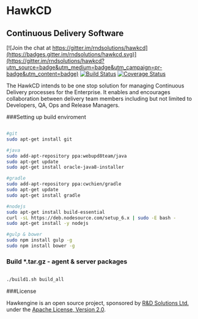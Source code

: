 # HawkCD
## Continuous Delivery Software

[![Join the chat at https://gitter.im/rndsolutions/hawkcd](https://badges.gitter.im/rndsolutions/hawkcd.svg)](https://gitter.im/rndsolutions/hawkcd?utm_source=badge&utm_medium=badge&utm_campaign=pr-badge&utm_content=badge)
[![Build Status](https://travis-ci.org/rndsolutions/hawkcd.svg?branch=master)](https://travis-ci.org/rndsolutions/hawkcd)
[![Coverage Status](https://coveralls.io/repos/github/rndsolutions/hawk/badge.svg?branch=master)](https://coveralls.io/github/rndsolutions/hawk?branch=master)

The HawkCD intends to be one stop solution for managing Continuous Delivery processes for the Enterprise.  It  enables and encourages collaboration between delivery team members including but not limited to  Developers, QA, Ops and Release Managers.   

###Setting up build enviroment 

```bash

#git
sudo apt-get install git

#java
sudo add-apt-repository ppa:webupd8team/java
sudo apt-get update
sudo apt-get install oracle-java8-installer

#gradle
sudo add-apt-repository ppa:cwchien/gradle
sudo apt-get update
sudo apt-get install gradle

#nodejs
sudo apt-get install build-essential
curl -sL https://deb.nodesource.com/setup_6.x | sudo -E bash -
sudo apt-get install -y nodejs

#gulp & bower
sudo npm install gulp -g
sudo npm install bower -g
```
### Build *.tar.gz - agent & server packages
```bash

./build1.sh build_all

```


###License

Hawkengine is an open source project, sponsored by <a href="http://rnd-solutions.net/">R&D Solutions Ltd.</a> under the <a href="http://www.apache.org/licenses/LICENSE-2.0">Apache License, Version 2.0</a>.


